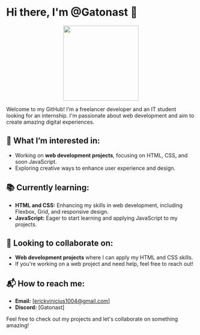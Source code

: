 # Hi there, I'm @Gatonast 👋

<div align="center">
  <img src="https://media.giphy.com/media/suit-gif-26684439/giphy.gif" width="200">
</div>


Welcome to my GitHub! I'm a freelancer developer and an IT student looking for an internship. I'm passionate about web development and aim to create amazing digital experiences.

## 💼 What I’m interested in:
- Working on **web development projects**, focusing on HTML, CSS, and soon JavaScript.
- Exploring creative ways to enhance user experience and design.

## 📚 Currently learning:
- **HTML and CSS:** Enhancing my skills in web development, including Flexbox, Grid, and responsive design.
- **JavaScript:** Eager to start learning and applying JavaScript to my projects.

## 🤝 Looking to collaborate on:
- **Web development projects** where I can apply my HTML and CSS skills.
- If you're working on a web project and need help, feel free to reach out!

## 📬 How to reach me:
- **Email:** [erickvinicius1004@gmail.com]
- **Discord:** [Gatonast]

Feel free to check out my projects and let's collaborate on something amazing!
